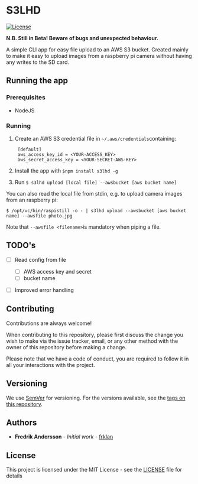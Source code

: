 # S3LHD
[![License](http://img.shields.io/:license-mit-blue.svg?style=flat-square)](https://github.com/frklan/s3lhd/blob/master/LICENSE)

**N.B. Still in Beta! Beware of bugs and unexpected behaviour.**

A simple CLI app for easy file upload to an AWS S3 bucket. Created mainly to make it easy to upload images from a raspberry pi camera without having any writes to the SD card.

## Running the app

### Prerequisites

* NodeJS

### Running

1. Create an AWS S3 credential file in  ````~/.aws/credentials````containing:

		[default]
		aws_access_key_id = <YOUR-ACCESS_KEY>
		aws_secret_access_key = <YOUR-SECRET-AWS-KEY>

2. Install the app with ````$npm install s3lhd -g````

3. Run ```$ s3lhd upload [local file] --awsbucket [aws bucket name]```


You can also read the local file from stdin, e.g. to upload camera images from an raspberry pi:

	$ /opt/vc/bin/raspistill -o - | s3lhd upload --awsbucket [aws bucket name] --awsfile photo.jpg

Note that `--awsfile <filename>`is mandatory when piping a file.

## TODO's

- [ ] Read config from file
  - [ ] AWS access key and secret
  - [ ] bucket name
- [ ] Improved error handling
 
  
## Contributing

Contributions are always welcome!

When contributing to this repository, please first discuss the change you wish to make via the issue tracker, email, or any other method with the owner of this repository before making a change.

Please note that we have a code of conduct, you are required to follow it in all your interactions with the project.

## Versioning

We use [SemVer](http://semver.org/) for versioning. For the versions available, see the [tags on this repository](https://github.com/frklan/s3lhd/tags).

## Authors

* **Fredrik Andersson** - *Initial work* - [frklan](https://github.com/frklan)

## License

This project is licensed under the MIT License - see the [LICENSE](LICENSE) file for details